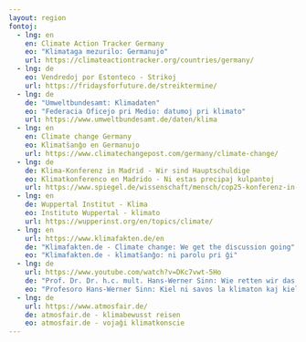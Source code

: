 ```yaml
---
layout: region
fontoj:
  - lng: en
    en: Climate Action Tracker Germany
    eo: "Klimataga mezurilo: Germanujo"
    url: https://climateactiontracker.org/countries/germany/
  - lng: de
    eo: Vendredoj por Estonteco - Strikoj
    url: https://fridaysforfuture.de/streiktermine/
  - lng: de
    de: "Umweltbundesamt: Klimadaten"
    eo: "Federacia Oficejo pri Medio: datumoj pri klimato"
    url: https://www.umweltbundesamt.de/daten/klima
  - lng: en
    en: Climate change Germany
    eo: Klimatŝanĝo en Germanujo
    url: https://www.climatechangepost.com/germany/climate-change/
  - lng: de
    de: Klima-Konferenz in Madrid - Wir sind Hauptschuldige
    eo: Klimatkonferenco en Madrido - Ni estas precipaj kulpantoj
    url: https://www.spiegel.de/wissenschaft/mensch/cop25-konferenz-in-madrid-der-selbstbetrug-der-klima-kolonialisten-a-1300125.html
  - lng: en
    de: Wuppertal Institut - Klima
    eo: Instituto Wuppertal - klimato
    url: https://wupperinst.org/en/topics/climate/
  - lng: en
    url: https://www.klimafakten.de/en
    de: "Klimafakten.de - Climate change: We get the discussion going"
    eo: "Klimafakten.de - klimatŝanĝo: ni parolu pri ĝi"
  - lng: de
    url: https://www.youtube.com/watch?v=DKc7vwt-5Ho
    de: "Prof. Dr. Dr. h.c. mult. Hans-Werner Sinn: Wie retten wir das Klima und wie nicht?"
    eo: "Profesoro Hans-Werner Sinn: Kiel ni savos la klimaton kaj kiel ne?"
  - lng: de
    url: https://www.atmosfair.de/
    de: atmosfair.de - klimabewusst reisen
    eo: atmosfair.de - vojaĝi klimatkonscie
---
```


<!--

  - lng: de
    url: https://www.aq-greentec.com/de
    de: AQ green TeC
    eo: AQ green TeC
  - lng: de
    url: https://www.xdegreecompatible.com/
    de: "XDC: Um wie viel °C würde sich die Erde bis 2050 erwärmen, wenn jedes Unternehmen so emissionsintensiv wirtschaften würde, wie ..."
    eo: "XDC: kiom da gradoj la tero varmiĝus ĝis 2050, se ĉiu entrepreno emisius tiom, kiel..."

-->    
